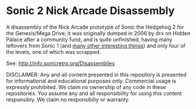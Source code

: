 # Sonic 2 Nick Arcade Disassembly
A disassembly of the Nick Arcade prototype of Sonic the Hedgehog 2 for the Genesis/Mega Drive; it was originally dumped in 2006 by drx on Hidden Palace after a community fund, and is quite unfinished, having many leftovers from Sonic 1 (and [many other interesting things](https://tcrf.net/Proto:Sonic_the_Hedgehog_2_(Genesis)/Nick_Arcade_Prototype)) and only four of the levels, one of which was scrapped.

See: http://info.sonicretro.org/Disassemblies

DISCLAIMER: Any and all content presented in this repository is presented for informational and educational purposes only. Commercial usage is expressly prohibited. We claim no ownership of any code in these repositories. You assume any and all responsibility for using this content responsibly. We claim no responsibiliy or warranty.
